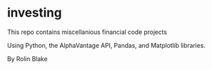 # investing
 This repo contains miscellanious financial code projects
 
 Using Python, the AlphaVantage API,
 Pandas, and Matplotlib libraries.
 
 By Rolin Blake
